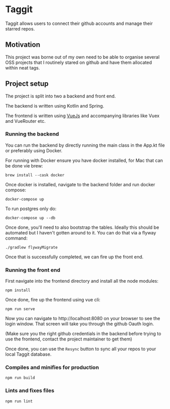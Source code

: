 # Taggit

Taggit allows users to connect their github accounts and manage their starred repos.

## Motivation

This project was borne out of my own need to be able to organise several OSS projects that I routinely stared on github and have them allocated within neat tags.


## Project setup

The project is split into two a backend and front end. 

The backend is written using Kotlin and Spring.

The frontend is written using [VueJs](https://vuejs.org/) and accompanying libraries like Vuex and VueRouter etc.

### Running the backend

You can run the backend by directly running the main class in the App.kt file or preferably using Docker.

For running with Docker ensure you have docker installed, for Mac that can be done vie brew:

```shell script
brew install --cask docker
```

Once docker is installed, navigate to the backend folder and run docker compose:

```shell
docker-compose up
```

To run postgres only do:

```shell
docker-compose up --db
```

Once done, you'll need to also bootstrap the tables. Ideally this should be automated but I haven't gotten around to it. You can do that via a flyway command:

```shell script
./gradlew flywayMigrate
```

Once that is successfully completed, we can fire up the front end.

### Running the front end

First navigate into the frontend directory and install all the node modules:

```shell script
npm install
```

Once done, fire up the frontend using vue cli:

```shell script
npm run serve
```

Now you can navigate to http://localhost:8080 on your browser to see the login window. That screen will take you through the github Oauth login.

(Make sure you the right github credentials in the backend before trying to use the frontend, contact the project maintainer to get them)

Once done, you can use the `Resync` button to sync all your repos to your local Taggit database.

### Compiles and minifies for production
```
npm run build
```

### Lints and fixes files
```
npm run lint
```
